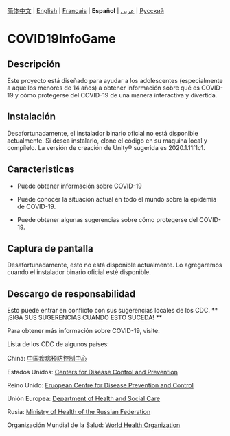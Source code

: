 [简体中文](https://github.com/Hefei-No-1-Game-Club/COVID19InfoGame/blob/master/README_CN.md) | [English](https://github.com/Hefei-No-1-Game-Club/COVID19InfoGame/blob/master/README.md) | [Français](https://github.com/Hefei-No-1-Game-Club/COVID19InfoGame/blob/master/README_FR.md) | **Español** | [عربى](https://github.com/Hefei-No-1-Game-Club/COVID19InfoGame/blob/master/README_ARAB.md)
 | [Русский](https://github.com/Hefei-No-1-Game-Club/COVID19InfoGame/blob/master/README_RU.md)

# COVID19InfoGame

## Descripción

Este proyecto está diseñado para ayudar a los adolescentes (especialmente a aquellos menores de 14 años) a obtener información sobre qué es COVID-19 y cómo protegerse del COVID-19 de una manera interactiva y divertida.

## Instalación

Desafortunadamente, el instalador binario oficial no está disponible actualmente. Si desea instalarlo, clone el código en su máquina local y compílelo. La versión de creación de Unity®️ sugerida es 2020.1.11f1c1.

## Caracteristicas

- Puede obtener información sobre COVID-19

- Puede conocer la situación actual en todo el mundo sobre la epidemia de COVID-19.

- Puede obtener algunas sugerencias sobre cómo protegerse del COVID-19.

## Captura de pantalla

Desafortunadamente, esto no está disponible actualmente. Lo agregaremos cuando el instalador binario oficial esté disponible.

## Descargo de responsabilidad
Esto puede entrar en conflicto con sus sugerencias locales de los CDC. ** ¡SIGA SUS SUGERENCIAS CUANDO ESTO SUCEDA! **

Para obtener más información sobre COVID-19, visite:

Lista de los CDC de algunos países:

China: [中国疾病预防控制中心](http://www.chinacdc.cn/)

Estados Unidos: [Centers for Disease Control and Prevention](https://www.cdc.gov/)

Reino Unido: [Eruopean Centre for Disease Prevention and Control](https://www.ecdc.europa.eu/)

Unión Europea: [Department of Health and Social Care](https://www.gov.uk/government/organisations/department-of-health-and-social-care)

Rusia: [Ministry of Health of the Russian Federation](https://minzdrav.gov.ru/)

Organización Mundial de la Salud: [World Health Organization](https://www.who.int/)